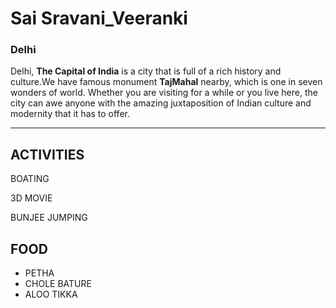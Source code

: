 # Sai Sravani_Veeranki
### Delhi

Delhi, **The Capital of India** is a city that is full of a rich history and culture.We have famous monument **TajMahal** nearby, which is one in seven wonders of world. Whether you are visiting for a while or you live here, the city can awe anyone with the amazing juxtaposition of Indian culture and modernity that it has to offer.

---
## ACTIVITIES
BOATING

3D MOVIE

BUNJEE JUMPING

## FOOD 
- PETHA 
- CHOLE BATURE
- ALOO TIKKA